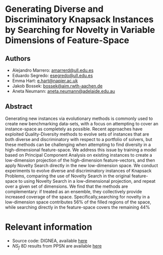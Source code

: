 # Generating Diverse and Discriminatory Knapsack Instances by Searching for Novelty in Variable Dimensions of Feature-Space

## Authors

* Alejandro Marrero: amarrerd@ull.edu.es
* Eduardo Segredo: esegredo@ull.edu.es
* Emma Hart: e.hart@napier.ac.uk
* Jakob Bossek: bossek@aim.rwth-aachen.de
* Aneta Neumann: aneta.neumann@adelaide.edu.au

## Abstract

Generating new instances via evolutionary methods is commonly used to create new benchmarking data-sets, with a focus on attempting to cover an instance-space as completely as possible. Recent approaches have exploited Quality-Diversity methods to evolve sets of instances that are both diverse and discriminatory with respect to a portfolio of solvers, but these methods can be challenging when attempting to find diversity in a high-dimensional feature-space. We address this issue by training a model based on Principal Component Analysis on existing instances to create a low-dimension projection of the high-dimension feature-vectors, and then apply Novelty Search directly in the new low-dimension space. We conduct experiments to evolve diverse and discriminatory instances of Knapsack Problems, comparing the use of Novelty Search in the original feature-space to using Novelty Search in a low-dimensional projection, and repeat over a given set of dimensions. We find that the methods are complementary: if treated as an ensemble, they collectively provide increased coverage of the space. Specifically,searching for novelty in a low-dimension space contributes 56% of the filled regions of the space, while searching directly in the feature-space covers the remaining 44%



# Relevant information

- Source code: DIGNEA, available [here]()
- $NS_f$ 8D results from PPSN are available [here](https://github.com/PAL-ULL/ns_kp_generation)